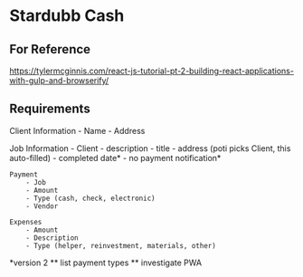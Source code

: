 # Stardubb Cash

## For Reference
https://tylermcginnis.com/react-js-tutorial-pt-2-building-react-applications-with-gulp-and-browserify/

## Requirements
Client Information
    - Name
    - Address

Job Information
    - Client
    - description
    - title
    - address (poti picks Client, this auto-filled)
    - completed date*
    - no payment notification*

    Payment
        - Job
        - Amount
        - Type (cash, check, electronic)
        - Vendor

    Expenses
        - Amount
        - Description
        - Type (helper, reinvestment, materials, other)

*version 2
** list payment types
** investigate PWA

